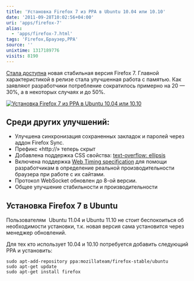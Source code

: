 ```yaml
---
title: 'Установка Firefox 7 из PPA в Ubuntu 10.04 или 10.10'
date: '2011-09-28T10:02:56+04:00'
uri: 'apps/firefox-7'
alias: 
  - 'apps/firefox-7.html'
tags: 'Firefox,Браузер,PPA'
source: ''
unixtime: 1317189776
visits: 8190
---
```

[Стала доступна](http://www.mozilla.org/en-US/firefox/7.0/releasenotes/) новая стабильная версия Firefox 7. Главной характеристикой в релизе стала улучшенная работа с памятью. Как заявляют разработчики потребление сократилось примерно на 20 — 30%, а в некоторых случаях и до 50%.

[![Установка Firefox 7 из PPA в Ubuntu 10.04 или 10.10](img/2011/09/28/10-00/firefox7-6190904315-o.jpg)](img/2011/09/28/10-00/firefox7-6190904315-o.jpg)

## Среди других улучшений:

*   Улучшена синхронизация сохраненных закладок и паролей через аддон Firefox Sync.
*   Префикс «http://» теперь скрыт
*   Добавлена поддержка CSS свойства: [text-overflow: ellipsis](https://developer.mozilla.org/En/CSS/Text-overflow)
*   Включена поддержка [Web Timing specification](https://dvcs.w3.org/hg/webperf/raw-file/tip/specs/NavigationTiming/Overview.html) для помощи разработчикам в определение реальной производительности браузера при работе с их сайтами.
*   Протокол WebSocket обновлен до 8-ой версии.
*   Общее улучшение стабильности и производительности

## Установка Firefox 7 в Ubuntu

Пользователям  Ubuntu 11.04 и Ubuntu 11.10 не стоит беспокоиться об необходимости установки, т.к. новая версия сама установится через менеджер обновлений.

Для тех кто использует 10.04 и 10.10 потребуется добавить следующий PPA и установить:

```
sudo apt-add-repository ppa:mozillateam/firefox-stable/ubuntu 
sudo apt-get update 
sudo apt-get install firefox
```

